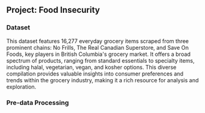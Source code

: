 ﻿## Project: Food Insecurity

### Dataset
This dataset features 16,277 everyday grocery items scraped from three prominent chains: No Frills, The Real Canadian Superstore, and Save On Foods, key players in British Columbia's grocery market. It offers a broad spectrum of products, ranging from standard essentials to specialty items, including halal, vegetarian, vegan, and kosher options. This diverse compilation provides valuable insights into consumer preferences and trends within the grocery industry, making it a rich resource for analysis and exploration.
### Pre-data Processing 
